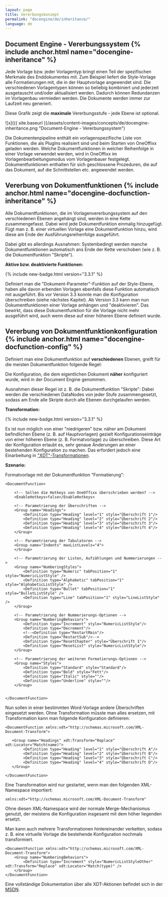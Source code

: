 ```yaml
---
layout: page
title: Vererbungskonzept
permalink: "docengine/de/inheritance/"
language: de
---
```


## Document Engine - Vererbungssystem {% include anchor.html name="docengine-inheritance" %}

Jede Vorlage bzw. jeder Vorlagentyp bringt einen Teil der spezifischen Merkmale des Enddokumentes mit. Zum Beispiel liefert die Style-Vorlage alle Formatierungen mit, die in der Hauptvorlage angewendet sind. Die verschiedenen Vorlagentypen können so beliebig kombiniert und jederzeit ausgetauscht und/oder aktualisiert werden. Dadurch können Redundanzen im Vorlagenbau vermieden werden. Die Dokumente werden immer zur Laufzeit neu generiert.

Diese Grafik zeigt die __maximale__ Vererbungsstufe - jede Ebene ist optional.

![x]({{ site.baseurl }}/assets/content-images/concepts/de/docengine-inheritance.png "Document-Engine - Vererbungssystem")

Die Dokumentenpipeline enthält ein vorlagenspezifische Liste von Funktionen, die als PlugIns realisiert sind und beim Starten von OneOffixx geladen werden. Welche Dokumentfunktionen in welcher Reihenfolge in einer Vorlage verwendet werden, wird in OneOffixx im Vorlagenbearbeitungsmodus vom Vorlagenbauer festgelegt. Dokumentfunktionen enthalten für sich geschlossene Prozeduren, die auf das Dokument, auf die Schnittstellen etc. angewendet werden.

## Vererbung von Dokumentfunktionen {% include anchor.html name="docengine-docfunction-inheritance" %}

Alle Dokumentfunktionen, die im Vorlagenvererbungssystem auf den verschiedenen Ebenen angehängt sind, werden in eine Kette zusammengefasst. Dabei wird jede Dokumentfunktion einmalig hinzugefügt. Fügt man z.&nbsp;B. einer virtuellen Vorlage eine Dokumentfunktion hinzu, wird diese am Ende der Ausführungsreihenfolge ausgeführt.

Dabei gibt es allerdings Ausnahmen: Systembedingt werden manche Dokumentfunktionen automatisch ans Ende der Kette verschoben (wie z.&nbsp;B. die Dokumentfunktion "Skripte"). 

__Aktive bzw. deaktivierte Funktionen:__

{% include new-badge.html version="3.3.1" %} 

Definiert man die "Dokument-Parameter"-Funktion auf der Style-Ebene, haben alle davon erbenden Vorlagen ebenfalls diese Funktion automatisch mit ausgeführt. Bis vor Version 3.3 konnte man die Konfiguration überschreiben (siehe nächstes Kapitel). Ab Version 3.3 kann man nun Dokumentfunktionen einer Vorlage anhängen und "deaktivieren". Das bewirkt, dass diese Dokumentfunktion für die Vorlage nicht mehr ausgeführt wird, auch wenn diese auf einer höheren Ebene definiert wurde.

## Vererbung von Dokumentfunktionkonfiguration {% include anchor.html name="docengine-docfunction-config" %}

Definiert man eine Dokumentfunktion auf __verschiedenen__ Ebenen, greift für die meisten Dokumentfunktion folgende Regel:

Die Konfiguration, die dem eigentlichen Dokument __näher__ konfiguriert wurde, wird in der Document Engine genommen. 

Ausnahmen dieser Regel ist z.&nbsp;B. die Dokumentfunktion "Skripte": Dabei werden die verschiedenen DataNodes von jeder Stufe zusammengesetzt, sodass am Ende alle Skripte durch alle Ebenen durchgelaufen werden.

__Transformation:__ 

{% include new-badge.html version="3.3.1" %} 

Es ist nun möglich von einer "niedrigeren" bzw. näher am Dokument befindlichen Ebene (z.&nbsp;B. auf Hauptvorlagen) gezielt Konfigurationseinträge von einer höheren Ebene (z.&nbsp;B. Formatvorlage) zu überschreiben. Diese Art der Konfiguration erlaubt es, sehr genaue Änderungen an einer bestehenden Konfiguration zu machen. Das erfordert jedoch eine Einarbeitung in ["XDT"-Transformationen](https://msdn.microsoft.com/en-us/library/dd465326(v=vs.110).aspx).

__Szenario:__

Formatvorlage mit der Dokumentfunktion "Formatierung":

```
<DocumentFunction>

    <!-- Sollen die Hotkeys von OneOffixx überschrieben werden? -->
    <EnableHotkeys>false</EnableHotkeys>

    <!-- Parametrierung der Überschriften -->
    <Group name="Headings">
        <Definition type="Heading" level="1" style="Überschrift 1"/>
        <Definition type="Heading" level="2" style="Überschrift 2"/>
        <Definition type="Heading" level="3" style="Überschrift 3"/>
        <Definition type="Heading" level="4" style="Überschrift 4"/>
    </Group>

    <!-- Parametrierung der Tabulatoren -->
    <Group name="Indents" maxListLevels="4">
    </Group>

    <!-- Parametrierung der Listen, Aufzählungen und Nummerierungen -->
    <Group name="NumberingStyles">
        <Definition type="Numeric" tabPosition="1" style="NumericListStyle" />
        <Definition type="Alphabetic" tabPosition="1" style="AlphabeticListStyle" />
        <Definition type="Bullet" tabPosition="1" style="BulletListStyle" />
        <Definition type="Line" tabPosition="1" style="LineListStyle" />
    </Group>

    <!-- Parametrierung der Nummerierungs-Optionen -->
    <Group name="NumberingBehaviors">
        <Definition type="Increment" style="NumericListStyle"/>
        <Definition type="Decrement"/>
        <!--<Definition type="RestartMain"/>
        <Definition type="RestartSub"/>-->
        <Definition type="ResetChapter" style="Überschrift 1"/>
        <Definition type="ResetList" style="NumericListStyle"/>
    </Group>

    <!-- Parametrierung der weiteren Formatierungs-Optionen -->
    <Group name="Styles">
        <Definition type="Standard" style="Standard"/>
        <Definition type="Bold" style="Fett"/>
        <Definition type="Italic" style=""/>
        <Definition type="Underline" style=""/>
    </Group>

   
</DocumentFunction>
```


Nun sollen in einer bestimmten Word-Vorlage andere Überschriften eingesetzt werden. Ohne Transformation müsste man alles ersetzen, mit Transformation kann man folgende Konfiguration definieren:

```
<DocumentFunction xmlns:xdt="http://schemas.microsoft.com/XML-Document-Transform">
         
   <Group name="Headings" xdt:Transform="Replace" xdt:Locator="Match(name)">
        <Definition type="Heading" level="1" style="Überschrift A"/>
        <Definition type="Heading" level="2" style="Überschrift B"/>
        <Definition type="Heading" level="3" style="Überschrift C"/>
        <Definition type="Heading" level="4" style="Überschrift D"/>
   </Group>
     
</DocumentFunction>
```

Eine Transformation wird nur gestartet, wenn man den folgenden XML-Namespace importiert:

    xmlns:xdt="http://schemas.microsoft.com/XML-Document-Transform"

Ohne diesen XML-Namespace wird der normale Merge-Mechanismus genutzt, der meistens die Konfiguration insgesamt mit dem höher liegenden ersetzt.


Man kann auch mehrere Transformationen hintereinander verketten, sodass z.&nbsp;B. eine virtuelle Vorlage die bestehende Konfiguration nochmals transformiert.

```
<DocumentFunction xmlns:xdt="http://schemas.microsoft.com/XML-Document-Transform">
    <Group name="NumberingBehaviors">
        <Definition type="Increment" style="NumericListStyleOther" xdt:Transform="Replace" xdt:Locator="Match(type)" />
    </Group>   
</DocumentFunction>
```
Eine vollständige Dokumentation über alle XDT-Aktionen befindet sich in der [MSDN](https://msdn.microsoft.com/en-us/library/dd465326(v=vs.110).aspx).